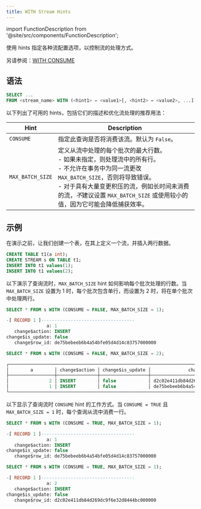 ```yaml
---
title: WITH Stream Hints
---
```

import FunctionDescription from '@site/src/components/FunctionDescription';

<FunctionDescription description="Introduced or updated: v1.2.670"/>

使用 hints 指定各种流配置选项，以控制流的处理方式。

另请参阅：[WITH CONSUME](with-consume.md)

## 语法

```sql
SELECT ...
FROM <stream_name> WITH (<hint1> = <value1>[, <hint2> = <value2>, ...])
```

以下列出了可用的 hints，包括它们的描述和优化流处理的推荐用法：

| Hint             | Description                                                                                                                                                                               |
|------------------|-------------------------------------------------------------------------------------------------------------------------------------------------------------------------------------------|
| `CONSUME`        | 指定此查询是否将消费该流。默认为 `False`。                                                                                                                                               |
| `MAX_BATCH_SIZE` | 定义从流中处理的每个批次的最大行数。<br/>- 如果未指定，则处理流中的所有行。<br/>- 不允许在事务中为同一流更改 `MAX_BATCH_SIZE`，否则将导致错误。<br/>- 对于具有大量变更积压的流，例如长时间未消费的流，*不*建议设置 `MAX_BATCH_SIZE` 或使用较小的值，因为它可能会降低捕获效率。 |

## 示例

在演示之前，让我们创建一个表，在其上定义一个流，并插入两行数据。

```sql
CREATE TABLE t1(a int);
CREATE STREAM s ON TABLE t1;
INSERT INTO t1 values(1);
INSERT INTO t1 values(2);
```

以下演示了查询流时，`MAX_BATCH_SIZE` hint 如何影响每个批次处理的行数。当 `MAX_BATCH_SIZE` 设置为 1 时，每个批次包含单行，而设置为 2 时，将在单个批次中处理两行。

```sql
SELECT * FROM s WITH (CONSUME = FALSE, MAX_BATCH_SIZE = 1);

-[ RECORD 1 ]-----------------------------------
               a: 1
   change$action: INSERT
change$is_update: false
   change$row_id: de75bebeeb6b4a54bfe05d4d14c83757000000

SELECT * FROM s WITH (CONSUME = FALSE, MAX_BATCH_SIZE = 2);

┌─────────────────────────────────────────────────────────────────────────────────────────────┐
│        a        │ change$action │ change$is_update │              change$row_id             │
├─────────────────┼───────────────┼──────────────────┼────────────────────────────────────────┤
│               2 │ INSERT        │ false            │ d2c02e411db84d269dc9f6e32d8444bc000000 │
│               1 │ INSERT        │ false            │ de75bebeeb6b4a54bfe05d4d14c83757000000 │
└─────────────────────────────────────────────────────────────────────────────────────────────┘
```

以下显示了查询流时 `CONSUME` hint 的工作方式。当 `CONSUME = TRUE` 且 ` MAX_BATCH_SIZE = 1` 时，每个查询从流中消费一行。

```sql
SELECT * FROM s WITH (CONSUME = TRUE, MAX_BATCH_SIZE = 1);

-[ RECORD 1 ]-----------------------------------
               a: 1
   change$action: INSERT
change$is_update: false
   change$row_id: de75bebeeb6b4a54bfe05d4d14c83757000000

SELECT * FROM s WITH (CONSUME = TRUE, MAX_BATCH_SIZE = 1);

-[ RECORD 1 ]-----------------------------------
               a: 2
   change$action: INSERT
change$is_update: false
   change$row_id: d2c02e411db84d269dc9f6e32d8444bc000000
```